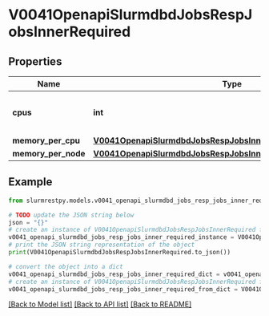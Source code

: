 # V0041OpenapiSlurmdbdJobsRespJobsInnerRequired


## Properties

Name | Type | Description | Notes
------------ | ------------- | ------------- | -------------
**cpus** | **int** | Minimum number of CPUs required | [optional]
**memory_per_cpu** | [**V0041OpenapiSlurmdbdJobsRespJobsInnerRequiredMemoryPerCpu**](V0041OpenapiSlurmdbdJobsRespJobsInnerRequiredMemoryPerCpu.md) |  | [optional]
**memory_per_node** | [**V0041OpenapiSlurmdbdJobsRespJobsInnerRequiredMemoryPerNode**](V0041OpenapiSlurmdbdJobsRespJobsInnerRequiredMemoryPerNode.md) |  | [optional]

## Example

```python
from slurmrestpy.models.v0041_openapi_slurmdbd_jobs_resp_jobs_inner_required import V0041OpenapiSlurmdbdJobsRespJobsInnerRequired

# TODO update the JSON string below
json = "{}"
# create an instance of V0041OpenapiSlurmdbdJobsRespJobsInnerRequired from a JSON string
v0041_openapi_slurmdbd_jobs_resp_jobs_inner_required_instance = V0041OpenapiSlurmdbdJobsRespJobsInnerRequired.from_json(json)
# print the JSON string representation of the object
print(V0041OpenapiSlurmdbdJobsRespJobsInnerRequired.to_json())

# convert the object into a dict
v0041_openapi_slurmdbd_jobs_resp_jobs_inner_required_dict = v0041_openapi_slurmdbd_jobs_resp_jobs_inner_required_instance.to_dict()
# create an instance of V0041OpenapiSlurmdbdJobsRespJobsInnerRequired from a dict
v0041_openapi_slurmdbd_jobs_resp_jobs_inner_required_from_dict = V0041OpenapiSlurmdbdJobsRespJobsInnerRequired.from_dict(v0041_openapi_slurmdbd_jobs_resp_jobs_inner_required_dict)
```
[[Back to Model list]](../README.md#documentation-for-models) [[Back to API list]](../README.md#documentation-for-api-endpoints) [[Back to README]](../README.md)


